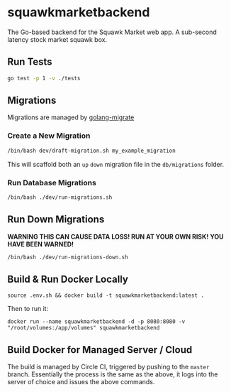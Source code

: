 # squawkmarketbackend

The Go-based backend for the Squawk Market web app. A sub-second latency stock market squawk box.

## Run Tests

```bash
go test -p 1 -v ./tests
```

## Migrations

Migrations are managed by [golang-migrate](https://github.com/golang-migrate/migrate)

### Create a New Migration

```bash
/bin/bash dev/draft-migration.sh my_example_migration
```

This will scaffold both an `up` `down` migration file in the `db/migrations` folder.

### Run Database Migrations

```bash
/bin/bash ./dev/run-migrations.sh
```

## Run Down Migrations

**WARNING THIS CAN CAUSE DATA LOSS! RUN AT YOUR OWN RISK! YOU HAVE BEEN WARNED!**

```bash
/bin/bash ./dev/run-migrations-down.sh
```

## Build & Run Docker Locally

```shell
source .env.sh && docker build -t squawkmarketbackend:latest .
```

Then to run it:

```shell
docker run --name squawkmarketbackend -d -p 8080:8080 -v "/root/volumes:/app/volumes" squawkmarketbackend
```

## Build Docker for Managed Server / Cloud

The build is managed by Circle CI, triggered by pushing to the `master` branch. Essentially the process is the same as the above, it logs into the server of choice and issues the above commands.
